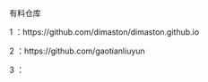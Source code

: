 有料仓库
<p>1 ：https://github.com/dimaston/dimaston.github.io
<p>2 ：https://github.com/gaotianliuyun
<p>3 ：
